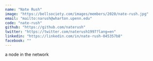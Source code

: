 ```yaml
---
name: "Nate Rush"
image: "https://bellsociety.com/images/members/2020/nate-rush.jpg"
email: "mailto:narush@wharton.upenn.edu"
code: "nate-rush"
github: "https://github.com/naterush"
twitter: "https://twitter.com/naterush1997?lang=en"
linkedin: "https://linkedin.com/in/nate-rush-045357b8"
facebook: ""
---
```

a node in the network